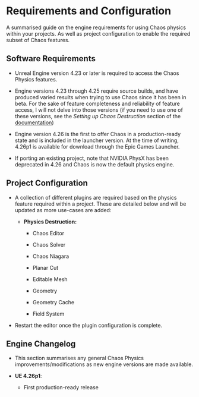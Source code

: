 # Requirements and Configuration

A summarised guide on the engine requirements for using Chaos physics within your projects. As well as project configuration to enable the required subset of Chaos features.

## Software Requirements
* Unreal Engine version 4.23 or later is required to access the Chaos Physics features.

* Engine versions 4.23 through 4.25 require source builds, and have produced varied results when trying to use Chaos since it has been in beta. For the sake of feature completeness and reliability of feature access, I will not delve into those versions (if you need to use one of these versions, see the *Setting up Chaos Destruction* section of the [documentation](https://docs.unrealengine.com/en-US/Engine/Chaos/ChaosDestruction/ChaosDestructionOverview/index.html))

* Engine version 4.26 is the first to offer Chaos in a production-ready state and is included in the launcher version. At the time of writing, 4.26p1 is available for download through the Epic Games Launcher.

* If porting an existing project, note that NVIDIA PhysX has been deprecated in 4.26 and Chaos is now the default physics engine.

## Project Configuration

* A collection of different plugins are required based on the physics feature required within a project. These are detailed below and will be updated as more use-cases are added:
  
  * **Physics Destruction:**

    * Chaos Editor

    * Chaos Solver

    * Chaos Niagara

    * Planar Cut

    * Editable Mesh

    * Geometry

    * Geometry Cache

    * Field System

* Restart the editor once the plugin configuration is complete.
  

## Engine Changelog
* This section summarises any general Chaos Physics improvements/modifications as new engine versions are made available.
  
* **UE 4.26p1**: 
  
  * First production-ready release